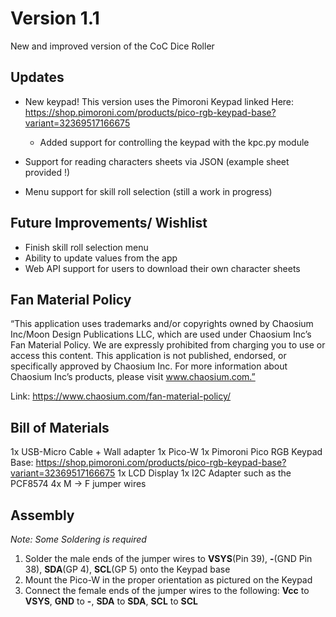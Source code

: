 # Version 1.1
New and improved version of the CoC Dice Roller 

## Updates
- New keypad! This version uses the Pimoroni Keypad linked Here: https://shop.pimoroni.com/products/pico-rgb-keypad-base?variant=32369517166675
  
  - Added support for controlling the keypad with the kpc.py module
- Support for reading characters sheets via JSON (example sheet provided !)
- Menu support for skill roll selection (still a work in progress)
  
## Future Improvements/ Wishlist
- Finish skill roll selection menu
- Ability to update values from the app
- Web API support for users to download their own character sheets

## Fan Material Policy  
“This application uses trademarks and/or copyrights owned by Chaosium Inc/Moon Design Publications LLC, which are used under Chaosium Inc’s Fan Material Policy.
We are expressly prohibited from charging you to use or access this content. This application is not published, endorsed, or specifically approved by Chaosium Inc.
For more information about Chaosium Inc’s products, please visit www.chaosium.com.”

Link: https://www.chaosium.com/fan-material-policy/

## Bill of Materials
1x USB-Micro Cable + Wall adapter
1x Pico-W
1x Pimoroni Pico RGB Keypad Base: https://shop.pimoroni.com/products/pico-rgb-keypad-base?variant=32369517166675
1x LCD Display
1x I2C Adapter such as the PCF8574
4x M -> F jumper wires

## Assembly
_Note: Some Soldering is required_

1. Solder the male ends of the jumper wires to **VSYS**(Pin 39), **-**(GND Pin 38), **SDA**(GP 4), **SCL**(GP 5) onto the Keypad base
2. Mount the Pico-W in the proper orientation as pictured on the Keypad
3. Connect the female ends of the jumper wires to the following:
   **Vcc** to **VSYS**,
   **GND** to **-**,
   **SDA** to **SDA**,
   **SCL** to **SCL**
